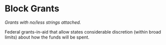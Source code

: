 # Block Grants
*Grants with no/less strings attached.*

Federal grants-in-aid that allow states considerable discretion (within broad limits) about how the funds will be spent.